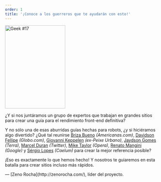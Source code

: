 ```yaml
---
order: 1
title: '¡Conoce a los guerreros que te ayudarán con esto!'
---
```


<div class="img-left">
  <img id="geek-17" class="icos-geek" src="http://browserdiet.com/en/assets/img/17.png" alt="Geek #17" width="199" height="275" />
</div>

¿Y si nos juntáramos un grupo de expertos que trabajan en grandes sitios para crear una guía para el rendimiento front-end definitiva?

Y no sólo una de esas aburridas guías hechas para robots, ¿y si hiciéramos algo divertido? ¿Qué tal reunirse [Briza Bueno](http://www.brizabueno.com/) *(Americanas.com)*, [Davidson Fellipe](https://github.com/davidsonfellipe) *(Globo.com)*, [Giovanni Keppelen](https://github.com/keppelen) *(ex-Peixe Urbano)*, [Jaydson Gomes](https://github.com/jaydson) *(Terra)*, [Marcel Duran](https://github.com/marcelduran) *(Twitter)*, [Mike Taylor](https://github.com/miketaylr) *(Opera)*, [Renato Mangini](https://github.com/mangini) *(Google)* y [Sérgio Lopes](http://sergiolopes.org) *(Caelum)* para crear la mejor referencia posible?

¡Eso es exactamente lo que hemos hecho! Y nosotros te guiaremos en esta batalla para crear sitios incluso más rápidos.

<p class="project-leader">&mdash; [Zeno Rocha](http://zenorocha.com/), líder del proyecto.</p>
